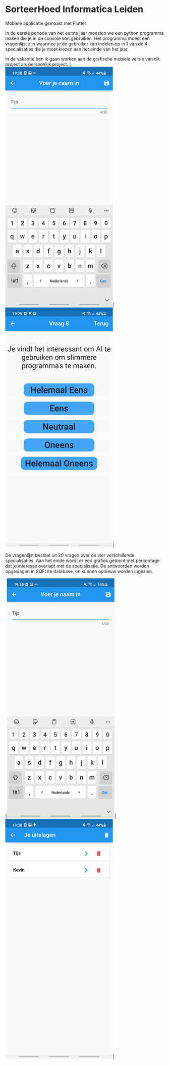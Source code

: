 # SorteerHoed Informatica Leiden

Mobiele applicatie gemaakt met Flutter.

In de eerste periode van het eerste jaar moesten we een python programma maken die je in de console kon gebruiken. 
Het programma moest een vragenlijst zijn waarmee je de gebruiker kan indelen op in 1 van de 4 specialisaties die je moet kiezen aan het einde van het jaar.

In de vakantie ben ik gaan werken aan de grafische mobiele versie van dit project als persoonlijk project.
|<img src="images/Screenshot_StartScreen.jpg" alt="Screenshot StartScreen" height="760"/>|<img src="images/Screenshot_QuestionScreen.jpg" alt="Screenshot Vraag" height="760"/>|

De vragenlijst bestaat uit 20 vragen over de vier verschillende specialisaties.
Aan het einde wordt er een grafiek getoont met percentage dat je interesse overlapt met de specialisatie. 
De antwoorden worden opgeslagen in SQFLite database, en kunnen opnieuw worden ingezien.

|<img src="images/Screenshot_StartScreen.jpg" alt="Screenshot ResultScreen" height="760"/>|<img src="images/Screenshot_SavedScreen.jpg" alt="Screenshot SaveScreen" height="760"/>|
